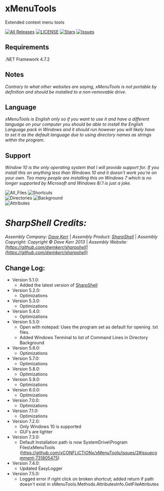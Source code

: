 # xMenuTools

Extended context menu tools  

[![All Releases](https://img.shields.io/github/downloads/xCONFLiCTiONx/xMenuTools/total)](https://github.com/xCONFLiCTiONx/xMenuTools/releases) [![LICENSE](https://img.shields.io/github/license/xCONFLiCTiONx/xMenuTools)](https://github.com/xCONFLiCTiONx/xMenuTools/blob/master/LICENSE) [![Stars](https://img.shields.io/github/stars/xCONFLiCTiONx/xMenuTools)](https://github.com/xCONFLiCTiONx/xMenuTools/stargazers) [![Issues](https://img.shields.io/github/issues/xCONFLiCTiONx/xMenuTools)](https://github.com/xCONFLiCTiONx/xMenuTools/issues) 
## Requirements
.NET Framework 4.7.2

## Notes
*Contrary to what other websites are saying, xMenuTools is not portable by definition and should be installed to a non-removable drive.*

## Language
*xMenuTools is English only so if you want to use it and have a different language on your computer you should be able to install the English Language pack in Windows and it should run however you will likely have to set it as the default language due to using directory names as strings within the program.*

## Support
*Window 10 is the only operating system that I will provide support for. If you install this on anything less than Windows 10 and it doesn't work you're on your own. Too many people are installing this on Windows 7 which is no longer supported by Microsoft and Windows 8/.1 is just a joke.*

![All_Files](https://raw.githubusercontent.com/xCONFLiCTiONx/xMenuTools/master/Screenshots/All_Files.jpg) ![Shortcuts](https://raw.githubusercontent.com/xCONFLiCTiONx/xMenuTools/master/Screenshots/Shortcuts.jpg)  
![Directories](https://raw.githubusercontent.com/xCONFLiCTiONx/xMenuTools/master/Screenshots/Directories.jpg) ![Background](https://raw.githubusercontent.com/xCONFLiCTiONx/xMenuTools/master/Screenshots/Background.jpg)  
![Attributes](https://raw.githubusercontent.com/xCONFLiCTiONx/xMenuTools/master/Screenshots/Attributes.jpg)

*SharpShell Credits:*
===================  
*Assembly Company: [Dave Kerr](https://github.com/dwmkerr)* | *Assembly Product: [SharpShell](https://github.com/dwmkerr/sharpshell)* | *Assembly Copyright: Copyright © Dave Kerr 2013* | *Assembly Website: [https://github.com/dwmkerr/sharpshell](https://github.com/dwmkerr/sharpshell)*

## Change Log:
* Version 5.1.0:
    * Added the latest version of [SharpShell](https://github.com/dwmkerr/sharpshell)
* Version 5.2.0:
    * Optimizations
* Version 5.3.0:
    * Optimizations
* Version 5.4.0:
    * Optimizations
* Version 5.5.0:
    * Open with notepad: Uses the program set as default for opening .txt files.
    * Added Windows Terminal to list of Command Lines in Directory Background
* Version 5.6.0:
    * Optimizations
* Version 5.7.0:
    * Optimizations
* Version 5.8.0:
    * Optimizations
* Version 5.9.0:
    * Optimizations
* Version 6.0.0:
    * Optimizations
* Version 7.0.0:
    * Optimizations
* Version 7.1.0:
    * Optimizations
* Version 7.2.0:
    * Only Windows 10 is supported
    * GUI's are lighter
* Version 7.3.0:
    * Default Installation path is now SystemDrive\Program Files\xMenuTools (https://github.com/xCONFLiCTiONx/xMenuTools/issues/2#issuecomment-731805475)
* Version 7.4.0:
    * Updated EasyLogger
* Version 7.5.0:
    * Logged error if right click on broken shortcut; added return if path doesn't exist in xMenuTools.Methods.AttributesInfo.GetFileAttributes
